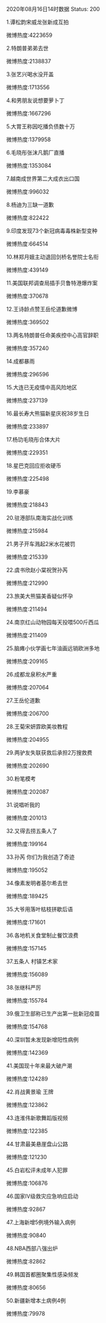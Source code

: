 2020年08月16日14时数据
Status: 200

1.谭松韵宋威龙张新成互拍

微博热度:4223659

2.特朗普弟弟去世

微博热度:2138837

3.张艺兴喝水没开盖

微博热度:1713556

4.和男朋友说想要萝卜丁

微博热度:1667296

5.大胃王称因吃播负债数十万

微博热度:1379958

6.毛晓彤张沫凡鹅厂直播

微博热度:1353084

7.越南成世界第二大成衣出口国

微博热度:996032

8.杨迪为三缺一道歉

微博热度:822422

9.印度发现73个新冠病毒毒株新型变种

微博热度:664514

10.林郑月娥主动退回剑桥名誉院士名衔

微博热度:439149

11.美国联邦调查局插手贝鲁特港爆炸案

微博热度:370678

12.王诗龄点赞王岳伦道歉微博

微博热度:369502

13.两名特朗普任命美疾控中心高官辞职

微博热度:357240

14.成都暴雨

微博热度:296596

15.大连已无疫情中高风险地区

微博热度:237139

16.最长寿大熊猫新星庆祝38岁生日

微博热度:233897

17.杨玏毛晓彤合体大片

微博热度:229351

18.星巴克回应拒收硬币

微博热度:225498

19.李慕豪

微博热度:218843

20.驻港部队南海实战化训练

微博热度:215984

21.男子开车溅起2米水花被罚

微博热度:215339

22.虞书欣赵小棠祝贺孙芮

微博热度:212990

23.旅美大熊猫美香疑似怀孕

微博热度:211494

24.南京红山动物园每天投喂500斤西瓜

微博热度:211409

25.脑瘫小伙学画七年油画远销欧洲多地

微博热度:209165

26.成都龙泉积水严重

微博热度:207064

27.王岳伦道歉

微博热度:206700

28.王菊宋妍霏欧美妆教程

微博热度:204955

29.两驴友失联获救后承担2万搜救费

微博热度:202690

30.粉笔模考

微博热度:202087

31.说唱听我的

微博热度:201013

32.又得去捞五条人了

微博热度:199164

33.孙芮 你们为我创造了奇迹

微博热度:195052

34.像素发明者基尔希去世

微博热度:189425

35.大爷用落叶枯枝拼歇后语

微博热度:171601

36.各地机关食堂制止餐饮浪费

微博热度:157145

37.五条人 村镇艺术家

微博热度:156089

38.张继科严厉

微博热度:155784

39.俄卫生部称已生产出第一批新冠疫苗

微博热度:154768

40.深圳暂未发现新增阳性病例

微博热度:142369

41.美国现十年来最大破产潮

微博热度:124289

42.肖战黄景瑜 王牌

微博热度:123862

43.连淮伟新歌舞蹈版视频

微博热度:122385

44.甘肃最美悬崖盘山公路

微博热度:121230

45.白岩松评未成年人犯罪

微博热度:106876

46.国家Ⅳ级救灾应急响应启动

微博热度:92867

47.上海新增5例境外输入病例

微博热度:90840

48.NBA西部八强出炉

微博热度:82862

49.韩国首都圈聚集性感染频发

微博热度:80656

50.新疆新增本土病例4例

微博热度:79978

